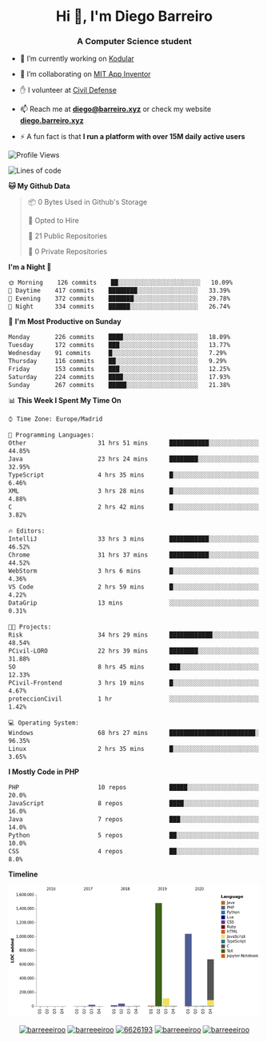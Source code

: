 <h1 align="center">Hi 👋, I'm Diego Barreiro</h1>
<h3 align="center">A Computer Science student</h3>

- 🔭 I’m currently working on [Kodular](https://www.kodular.io)

- 👯 I’m collaborating on [MIT App Inventor](https://github.com/mit-cml/appinventor-sources)

- ✋ I volunteer at [Civil Defense](https://proteccioncivil.sdc.gal)

- 📫 Reach me at **diego@barreiro.xyz** or check my website **[diego.barreiro.xyz](https://diego.barreiro.xyz)**

- ⚡ A fun fact is that **I run a platform with over 15M daily active users**

<!--START_SECTION:waka-->
![Profile Views](http://img.shields.io/badge/Profile%20Views-18-blue)

![Lines of code](https://img.shields.io/badge/From%20Hello%20World%20I%27ve%20Written-3.4%20million%20lines%20of%20code-blue)

**🐱 My Github Data** 

> 📦 0 Bytes Used in Github's Storage 
 > 
> 💼 Opted to Hire
 > 
> 📜 21 Public Repositories 
 > 
> 🔑 0 Private Repositories  
 > 
**I'm a Night 🦉** 

```text
🌞 Morning    126 commits    ██░░░░░░░░░░░░░░░░░░░░░░░   10.09% 
🌆 Daytime    417 commits    ████████░░░░░░░░░░░░░░░░░   33.39% 
🌃 Evening    372 commits    ███████░░░░░░░░░░░░░░░░░░   29.78% 
🌙 Night      334 commits    ██████░░░░░░░░░░░░░░░░░░░   26.74%

```
📅 **I'm Most Productive on Sunday** 

```text
Monday       226 commits    ████░░░░░░░░░░░░░░░░░░░░░   18.09% 
Tuesday      172 commits    ███░░░░░░░░░░░░░░░░░░░░░░   13.77% 
Wednesday    91 commits     █░░░░░░░░░░░░░░░░░░░░░░░░   7.29% 
Thursday     116 commits    ██░░░░░░░░░░░░░░░░░░░░░░░   9.29% 
Friday       153 commits    ███░░░░░░░░░░░░░░░░░░░░░░   12.25% 
Saturday     224 commits    ████░░░░░░░░░░░░░░░░░░░░░   17.93% 
Sunday       267 commits    █████░░░░░░░░░░░░░░░░░░░░   21.38%

```


📊 **This Week I Spent My Time On** 

```text
⌚︎ Time Zone: Europe/Madrid

💬 Programming Languages: 
Other                    31 hrs 51 mins      ███████████░░░░░░░░░░░░░░   44.85% 
Java                     23 hrs 24 mins      ████████░░░░░░░░░░░░░░░░░   32.95% 
TypeScript               4 hrs 35 mins       █░░░░░░░░░░░░░░░░░░░░░░░░   6.46% 
XML                      3 hrs 28 mins       █░░░░░░░░░░░░░░░░░░░░░░░░   4.88% 
C                        2 hrs 42 mins       █░░░░░░░░░░░░░░░░░░░░░░░░   3.82%

🔥 Editors: 
IntelliJ                 33 hrs 3 mins       ███████████░░░░░░░░░░░░░░   46.52% 
Chrome                   31 hrs 37 mins      ███████████░░░░░░░░░░░░░░   44.52% 
WebStorm                 3 hrs 6 mins        █░░░░░░░░░░░░░░░░░░░░░░░░   4.36% 
VS Code                  2 hrs 59 mins       █░░░░░░░░░░░░░░░░░░░░░░░░   4.22% 
DataGrip                 13 mins             ░░░░░░░░░░░░░░░░░░░░░░░░░   0.31%

🐱‍💻 Projects: 
Risk                     34 hrs 29 mins      ████████████░░░░░░░░░░░░░   48.54% 
PCivil-LORO              22 hrs 39 mins      ████████░░░░░░░░░░░░░░░░░   31.88% 
SO                       8 hrs 45 mins       ███░░░░░░░░░░░░░░░░░░░░░░   12.33% 
PCivil-Frontend          3 hrs 19 mins       █░░░░░░░░░░░░░░░░░░░░░░░░   4.67% 
proteccionCivil          1 hr                ░░░░░░░░░░░░░░░░░░░░░░░░░   1.42%

💻 Operating System: 
Windows                  68 hrs 27 mins      ████████████████████████░   96.35% 
Linux                    2 hrs 35 mins       █░░░░░░░░░░░░░░░░░░░░░░░░   3.65%

```

**I Mostly Code in PHP** 

```text
PHP                      10 repos            █████░░░░░░░░░░░░░░░░░░░░   20.0% 
JavaScript               8 repos             ████░░░░░░░░░░░░░░░░░░░░░   16.0% 
Java                     7 repos             ███░░░░░░░░░░░░░░░░░░░░░░   14.0% 
Python                   5 repos             ██░░░░░░░░░░░░░░░░░░░░░░░   10.0% 
CSS                      4 repos             ██░░░░░░░░░░░░░░░░░░░░░░░   8.0%

```


**Timeline**

![Chart not found](https://raw.githubusercontent.com/barreeeiroo/barreeeiroo/master/charts/bar_graph.png) 


<!--END_SECTION:waka-->

<p align="center">
<a href="https://twitter.com/barreeeiroo" target="blank"><img align="center" src="https://cdn.jsdelivr.net/npm/simple-icons@3.0.1/icons/twitter.svg" alt="barreeeiroo" height="20" width="20" /></a>
<a href="https://linkedin.com/in/barreeeiroo" target="blank"><img align="center" src="https://cdn.jsdelivr.net/npm/simple-icons@3.0.1/icons/linkedin.svg" alt="barreeeiroo" height="20" width="20" /></a>
<a href="https://stackoverflow.com/users/6626193" target="blank"><img align="center" src="https://cdn.jsdelivr.net/npm/simple-icons@3.0.1/icons/stackoverflow.svg" alt="6626193" height="20" width="20" /></a>
<a href="https://fb.com/barreeeiroo" target="blank"><img align="center" src="https://cdn.jsdelivr.net/npm/simple-icons@3.0.1/icons/facebook.svg" alt="barreeeiroo" height="20" width="20" /></a>
<a href="https://instagram.com/barreeeiroo" target="blank"><img align="center" src="https://cdn.jsdelivr.net/npm/simple-icons@3.0.1/icons/instagram.svg" alt="barreeeiroo" height="20" width="20" /></a>
</p>
